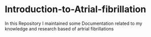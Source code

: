 # Introduction-to-Atrial-fibrillation
In this Repository I maintained some Documentation related to my knowledge and research based of artrial fibrillations
